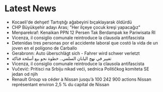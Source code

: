 # Latest News
-  Kocaeli'de dehşet! Tartıştığı ağabeyini bıçaklayarak öldürdü
-  CHP Büyükşehir adayı Aras; "Her ilçeye çocuk kreşi yapacağız"
-  Menparekraf: Kenaikan PPN 12 Persen Tak Berdampak ke Pariwisata RI
-  Vicenza, il consiglio comunale reintroduce la clausola antifascista
-  Detenidas tres personas por el accidente laboral que costó la vida de un joven en el polígono de Carballo
-  Gerabronn: Auto überschlägt sich - Fahrer wird schwer verletzt
-  تغيير في نهج اليابان السلمي.. خطوة نحو بيع أسلحة فتاكة
-  Vicenza, il consiglio comunale reintroduce la clausola antifascista
-  Vučević: Pritisci na Srbiju nikad veći, sednica Političkog komiteta SE jedan od njih
-  Renault Group va céder à Nissan jusqu’à 100 242 900 actions Nissan représentant environ 2,5 % du capital de Nissan
